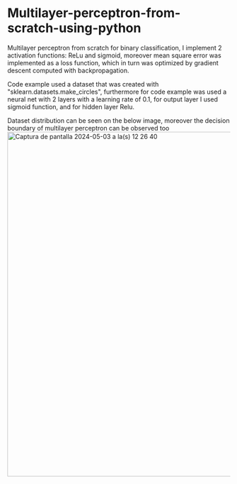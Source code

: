 # Multilayer-perceptron-from-scratch-using-python 
Multilayer perceptron from scratch for binary classification, I implement 2 activation functions: ReLu and sigmoid, moreover mean square error was implemented as a loss function, which in turn was optimized by gradient descent computed with backpropagation.

Code example used a dataset that was created with "sklearn.datasets.make_circles", furthermore for code example was used a neural net with 2 layers with a learning rate of 0.1, for output layer I used sigmoid function, and for hidden layer Relu.

Dataset distribution can be seen on the below image, moreover the decision boundary of multilayer perceptron can be observed too
<img width="777" alt="Captura de pantalla 2024-05-03 a la(s) 12 26 40" src="https://github.com/aleperalesg/Multilayer-perceptron-from-scratch-/assets/120703609/53517d5c-6675-4d6d-bdb7-8abe2a88d9b2">

